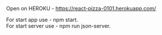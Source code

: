 Open on HEROKU - https://react-pizza-0101.herokuapp.com/

For start app use - npm start.
<br/>
For start server use - npm run json-server.

